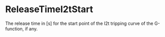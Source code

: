ReleaseTimeI2tStart
===================

The release time in [s] for the start point of the I2t tripping curve of the G-function, if any.
